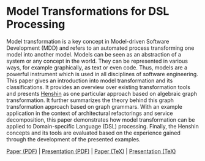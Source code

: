 # Model Transformations for DSL Processing

Model transformation is a key concept in Model-driven Software Development (MDD) and refers to an automated process transforming one model into another model. 
Models can be seen as an abstraction of a system or any concept in the world. They can be represented in various ways, for example graphically, as text or even code. 
Thus, models are a powerful instrument which is used in all disciplines of software engineering. This paper gives an introduction into model transformation
and its classifications. It provides an overview over existing transformation tools and presents [Henshin](https://www.eclipse.org/henshin/) as one particular approach based on
algebraic graph transformation. It further summarizes the theory behind this graph transformation approach based on graph grammars. With an
example application in the context of architectural refactorings and service decomposition, this paper demonstrates how model transformation
can be applied to Domain-specific Language (DSL) processing. Finally, the Henshin concepts and its tools are evaluated based on the experience
gained through the development of the presented examples.

[Paper (PDF)](./HS18_SKapferer_Model-Transformations-for-DSL-Processing-Paper.pdf) | [Presentation (PDF)](./HS18_SKapferer_Model-Transformations-for-DSL-Processing-Presentation.pdf) | [Paper (TeX)](./HS18_SKapferer_Model-Transformations-for-DSL-Processing-Paper.tex) | [Presentation (TeX)](./HS18_SKapferer_Model-Transformations-for-DSL-Processing-Presentation.tex)
